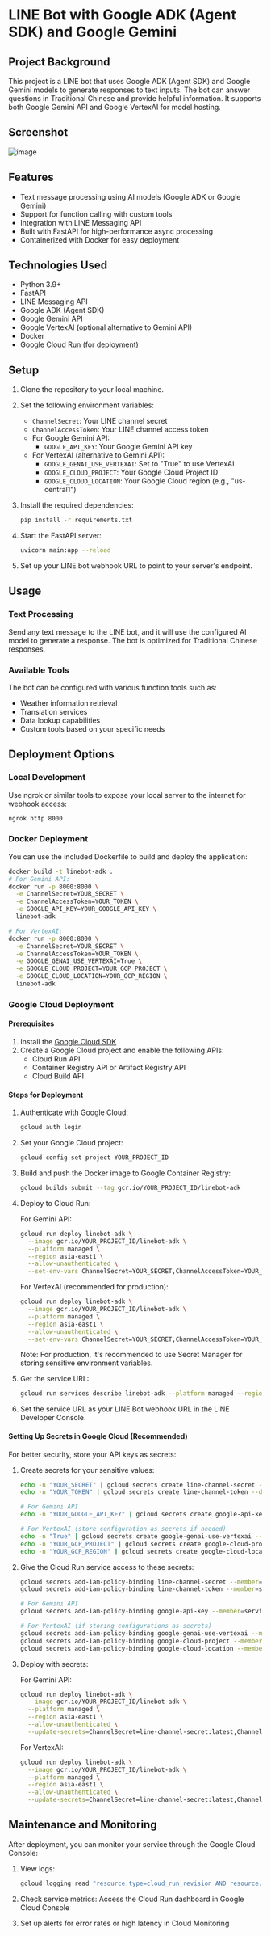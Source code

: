 # LINE Bot with Google ADK (Agent SDK) and Google Gemini

## Project Background

This project is a LINE bot that uses Google ADK (Agent SDK) and Google Gemini models to generate responses to text inputs. The bot can answer questions in Traditional Chinese and provide helpful information. It supports both Google Gemini API and Google VertexAI for model hosting.

## Screenshot

![image](https://github.com/user-attachments/assets/2bcbd827-0047-4a3a-8645-f8075d996c10)

## Features

- Text message processing using AI models (Google ADK or Google Gemini)
- Support for function calling with custom tools
- Integration with LINE Messaging API
- Built with FastAPI for high-performance async processing
- Containerized with Docker for easy deployment

## Technologies Used

- Python 3.9+
- FastAPI
- LINE Messaging API
- Google ADK (Agent SDK)
- Google Gemini API
- Google VertexAI (optional alternative to Gemini API)
- Docker
- Google Cloud Run (for deployment)

## Setup

1. Clone the repository to your local machine.
2. Set the following environment variables:
   - `ChannelSecret`: Your LINE channel secret
   - `ChannelAccessToken`: Your LINE channel access token
   - For Google Gemini API:
     - `GOOGLE_API_KEY`: Your Google Gemini API key
   - For VertexAI (alternative to Gemini API):
     - `GOOGLE_GENAI_USE_VERTEXAI`: Set to "True" to use VertexAI
     - `GOOGLE_CLOUD_PROJECT`: Your Google Cloud Project ID
     - `GOOGLE_CLOUD_LOCATION`: Your Google Cloud region (e.g., "us-central1")

3. Install the required dependencies:

   ```bash
   pip install -r requirements.txt
   ```

4. Start the FastAPI server:

   ```bash
   uvicorn main:app --reload
   ```

5. Set up your LINE bot webhook URL to point to your server's endpoint.

## Usage

### Text Processing

Send any text message to the LINE bot, and it will use the configured AI model to generate a response. The bot is optimized for Traditional Chinese responses.

### Available Tools

The bot can be configured with various function tools such as:

- Weather information retrieval
- Translation services
- Data lookup capabilities
- Custom tools based on your specific needs

## Deployment Options

### Local Development

Use ngrok or similar tools to expose your local server to the internet for webhook access:

```bash
ngrok http 8000
```

### Docker Deployment

You can use the included Dockerfile to build and deploy the application:

```bash
docker build -t linebot-adk .
# For Gemini API:
docker run -p 8000:8000 \
  -e ChannelSecret=YOUR_SECRET \
  -e ChannelAccessToken=YOUR_TOKEN \
  -e GOOGLE_API_KEY=YOUR_GOOGLE_API_KEY \
  linebot-adk

# For VertexAI:
docker run -p 8000:8000 \
  -e ChannelSecret=YOUR_SECRET \
  -e ChannelAccessToken=YOUR_TOKEN \
  -e GOOGLE_GENAI_USE_VERTEXAI=True \
  -e GOOGLE_CLOUD_PROJECT=YOUR_GCP_PROJECT \
  -e GOOGLE_CLOUD_LOCATION=YOUR_GCP_REGION \
  linebot-adk
```

### Google Cloud Deployment

#### Prerequisites

1. Install the [Google Cloud SDK](https://cloud.google.com/sdk/docs/install)
2. Create a Google Cloud project and enable the following APIs:
   - Cloud Run API
   - Container Registry API or Artifact Registry API
   - Cloud Build API

#### Steps for Deployment

1. Authenticate with Google Cloud:

   ```bash
   gcloud auth login
   ```

2. Set your Google Cloud project:

   ```bash
   gcloud config set project YOUR_PROJECT_ID
   ```

3. Build and push the Docker image to Google Container Registry:

   ```bash
   gcloud builds submit --tag gcr.io/YOUR_PROJECT_ID/linebot-adk
   ```

4. Deploy to Cloud Run:

   For Gemini API:
   ```bash
   gcloud run deploy linebot-adk \
     --image gcr.io/YOUR_PROJECT_ID/linebot-adk \
     --platform managed \
     --region asia-east1 \
     --allow-unauthenticated \
     --set-env-vars ChannelSecret=YOUR_SECRET,ChannelAccessToken=YOUR_TOKEN,GOOGLE_API_KEY=YOUR_GOOGLE_API_KEY
   ```

   For VertexAI (recommended for production):
   ```bash
   gcloud run deploy linebot-adk \
     --image gcr.io/YOUR_PROJECT_ID/linebot-adk \
     --platform managed \
     --region asia-east1 \
     --allow-unauthenticated \
     --set-env-vars ChannelSecret=YOUR_SECRET,ChannelAccessToken=YOUR_TOKEN,GOOGLE_GENAI_USE_VERTEXAI=True,GOOGLE_CLOUD_PROJECT=YOUR_GCP_PROJECT,GOOGLE_CLOUD_LOCATION=YOUR_GCP_REGION
   ```

   Note: For production, it's recommended to use Secret Manager for storing sensitive environment variables.

5. Get the service URL:

   ```bash
   gcloud run services describe linebot-adk --platform managed --region asia-east1 --format 'value(status.url)'
   ```

6. Set the service URL as your LINE Bot webhook URL in the LINE Developer Console.

#### Setting Up Secrets in Google Cloud (Recommended)

For better security, store your API keys as secrets:

1. Create secrets for your sensitive values:

   ```bash
   echo -n "YOUR_SECRET" | gcloud secrets create line-channel-secret --data-file=-
   echo -n "YOUR_TOKEN" | gcloud secrets create line-channel-token --data-file=-
   
   # For Gemini API
   echo -n "YOUR_GOOGLE_API_KEY" | gcloud secrets create google-api-key --data-file=-
   
   # For VertexAI (store configuration as secrets if needed)
   echo -n "True" | gcloud secrets create google-genai-use-vertexai --data-file=-
   echo -n "YOUR_GCP_PROJECT" | gcloud secrets create google-cloud-project --data-file=-
   echo -n "YOUR_GCP_REGION" | gcloud secrets create google-cloud-location --data-file=-
   ```

2. Give the Cloud Run service access to these secrets:

   ```bash
   gcloud secrets add-iam-policy-binding line-channel-secret --member=serviceAccount:YOUR_PROJECT_NUMBER-compute@developer.gserviceaccount.com --role=roles/secretmanager.secretAccessor
   gcloud secrets add-iam-policy-binding line-channel-token --member=serviceAccount:YOUR_PROJECT_NUMBER-compute@developer.gserviceaccount.com --role=roles/secretmanager.secretAccessor
   
   # For Gemini API
   gcloud secrets add-iam-policy-binding google-api-key --member=serviceAccount:YOUR_PROJECT_NUMBER-compute@developer.gserviceaccount.com --role=roles/secretmanager.secretAccessor
   
   # For VertexAI (if storing configurations as secrets)
   gcloud secrets add-iam-policy-binding google-genai-use-vertexai --member=serviceAccount:YOUR_PROJECT_NUMBER-compute@developer.gserviceaccount.com --role=roles/secretmanager.secretAccessor
   gcloud secrets add-iam-policy-binding google-cloud-project --member=serviceAccount:YOUR_PROJECT_NUMBER-compute@developer.gserviceaccount.com --role=roles/secretmanager.secretAccessor
   gcloud secrets add-iam-policy-binding google-cloud-location --member=serviceAccount:YOUR_PROJECT_NUMBER-compute@developer.gserviceaccount.com --role=roles/secretmanager.secretAccessor
   ```

3. Deploy with secrets:

   For Gemini API:
   ```bash
   gcloud run deploy linebot-adk \
     --image gcr.io/YOUR_PROJECT_ID/linebot-adk \
     --platform managed \
     --region asia-east1 \
     --allow-unauthenticated \
     --update-secrets=ChannelSecret=line-channel-secret:latest,ChannelAccessToken=line-channel-token:latest,GOOGLE_API_KEY=google-api-key:latest
   ```
   
   For VertexAI:
   ```bash
   gcloud run deploy linebot-adk \
     --image gcr.io/YOUR_PROJECT_ID/linebot-adk \
     --platform managed \
     --region asia-east1 \
     --allow-unauthenticated \
     --update-secrets=ChannelSecret=line-channel-secret:latest,ChannelAccessToken=line-channel-token:latest,GOOGLE_GENAI_USE_VERTEXAI=google-genai-use-vertexai:latest,GOOGLE_CLOUD_PROJECT=google-cloud-project:latest,GOOGLE_CLOUD_LOCATION=google-cloud-location:latest
   ```

## Maintenance and Monitoring

After deployment, you can monitor your service through the Google Cloud Console:

1. View logs: 
   ```bash
   gcloud logging read "resource.type=cloud_run_revision AND resource.labels.service_name=linebot-adk"
   ```

2. Check service metrics: Access the Cloud Run dashboard in Google Cloud Console

3. Set up alerts for error rates or high latency in Cloud Monitoring
